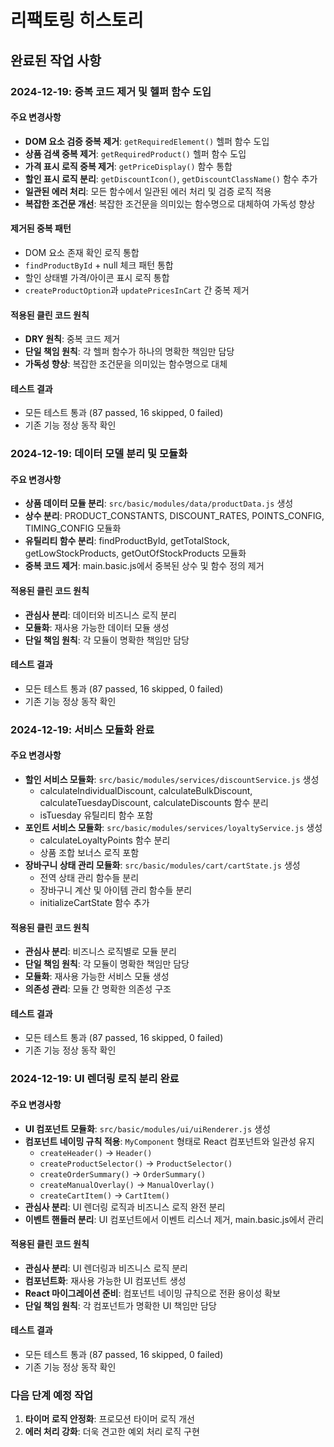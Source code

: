 # 리팩토링 히스토리

## 완료된 작업 사항

### 2024-12-19: 중복 코드 제거 및 헬퍼 함수 도입

#### 주요 변경사항

- **DOM 요소 검증 중복 제거**: `getRequiredElement()` 헬퍼 함수 도입
- **상품 검색 중복 제거**: `getRequiredProduct()` 헬퍼 함수 도입
- **가격 표시 로직 중복 제거**: `getPriceDisplay()` 함수 통합
- **할인 표시 로직 분리**: `getDiscountIcon()`, `getDiscountClassName()` 함수 추가
- **일관된 에러 처리**: 모든 함수에서 일관된 에러 처리 및 검증 로직 적용
- **복잡한 조건문 개선**: 복잡한 조건문을 의미있는 함수명으로 대체하여 가독성 향상

#### 제거된 중복 패턴

- DOM 요소 존재 확인 로직 통합
- `findProductById` + null 체크 패턴 통합
- 할인 상태별 가격/아이콘 표시 로직 통합
- `createProductOption`과 `updatePricesInCart` 간 중복 제거

#### 적용된 클린 코드 원칙

- **DRY 원칙**: 중복 코드 제거
- **단일 책임 원칙**: 각 헬퍼 함수가 하나의 명확한 책임만 담당
- **가독성 향상**: 복잡한 조건문을 의미있는 함수명으로 대체

#### 테스트 결과

- 모든 테스트 통과 (87 passed, 16 skipped, 0 failed)
- 기존 기능 정상 동작 확인

### 2024-12-19: 데이터 모델 분리 및 모듈화

#### 주요 변경사항

- **상품 데이터 모듈 분리**: `src/basic/modules/data/productData.js` 생성
- **상수 분리**: PRODUCT_CONSTANTS, DISCOUNT_RATES, POINTS_CONFIG, TIMING_CONFIG 모듈화
- **유틸리티 함수 분리**: findProductById, getTotalStock, getLowStockProducts, getOutOfStockProducts 모듈화
- **중복 코드 제거**: main.basic.js에서 중복된 상수 및 함수 정의 제거

#### 적용된 클린 코드 원칙

- **관심사 분리**: 데이터와 비즈니스 로직 분리
- **모듈화**: 재사용 가능한 데이터 모듈 생성
- **단일 책임 원칙**: 각 모듈이 명확한 책임만 담당

#### 테스트 결과

- 모든 테스트 통과 (87 passed, 16 skipped, 0 failed)
- 기존 기능 정상 동작 확인

### 2024-12-19: 서비스 모듈화 완료

#### 주요 변경사항

- **할인 서비스 모듈화**: `src/basic/modules/services/discountService.js` 생성
  - calculateIndividualDiscount, calculateBulkDiscount, calculateTuesdayDiscount, calculateDiscounts 함수 분리
  - isTuesday 유틸리티 함수 포함
- **포인트 서비스 모듈화**: `src/basic/modules/services/loyaltyService.js` 생성
  - calculateLoyaltyPoints 함수 분리
  - 상품 조합 보너스 로직 포함
- **장바구니 상태 관리 모듈화**: `src/basic/modules/cart/cartState.js` 생성
  - 전역 상태 관리 함수들 분리
  - 장바구니 계산 및 아이템 관리 함수들 분리
  - initializeCartState 함수 추가

#### 적용된 클린 코드 원칙

- **관심사 분리**: 비즈니스 로직별로 모듈 분리
- **단일 책임 원칙**: 각 모듈이 명확한 책임만 담당
- **모듈화**: 재사용 가능한 서비스 모듈 생성
- **의존성 관리**: 모듈 간 명확한 의존성 구조

#### 테스트 결과

- 모든 테스트 통과 (87 passed, 16 skipped, 0 failed)
- 기존 기능 정상 동작 확인

### 2024-12-19: UI 렌더링 로직 분리 완료

#### 주요 변경사항

- **UI 컴포넌트 모듈화**: `src/basic/modules/ui/uiRenderer.js` 생성
- **컴포넌트 네이밍 규칙 적용**: `MyComponent` 형태로 React 컴포넌트와 일관성 유지
  - `createHeader()` → `Header()`
  - `createProductSelector()` → `ProductSelector()`
  - `createOrderSummary()` → `OrderSummary()`
  - `createManualOverlay()` → `ManualOverlay()`
  - `createCartItem()` → `CartItem()`
- **관심사 분리**: UI 렌더링 로직과 비즈니스 로직 완전 분리
- **이벤트 핸들러 분리**: UI 컴포넌트에서 이벤트 리스너 제거, main.basic.js에서 관리

#### 적용된 클린 코드 원칙

- **관심사 분리**: UI 렌더링과 비즈니스 로직 분리
- **컴포넌트화**: 재사용 가능한 UI 컴포넌트 생성
- **React 마이그레이션 준비**: 컴포넌트 네이밍 규칙으로 전환 용이성 확보
- **단일 책임 원칙**: 각 컴포넌트가 명확한 UI 책임만 담당

#### 테스트 결과

- 모든 테스트 통과 (87 passed, 16 skipped, 0 failed)
- 기존 기능 정상 동작 확인

### 다음 단계 예정 작업

1. **타이머 로직 안정화**: 프로모션 타이머 로직 개선
2. **에러 처리 강화**: 더욱 견고한 예외 처리 로직 구현
